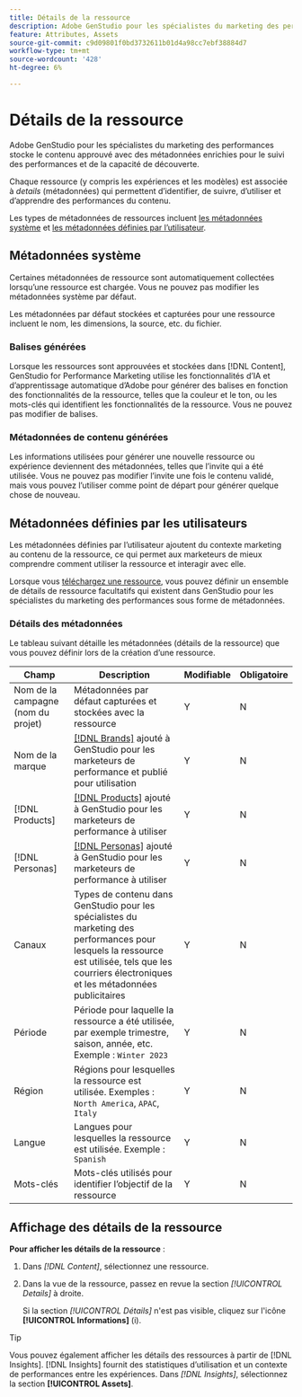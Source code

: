```yaml
---
title: Détails de la ressource
description: Adobe GenStudio pour les spécialistes du marketing des performances stocke le contenu approuvé avec des métadonnées enrichies pour la recherche et le suivi des performances.
feature: Attributes, Assets
source-git-commit: c9d09801f0bd3732611b01d4a98cc7ebf38884d7
workflow-type: tm+mt
source-wordcount: '428'
ht-degree: 6%

---
```



# Détails de la ressource

Adobe GenStudio pour les spécialistes du marketing des performances stocke le contenu approuvé avec des métadonnées enrichies pour le suivi des performances et de la capacité de découverte.

Chaque ressource (y compris les expériences et les modèles) est associée à _details_ (métadonnées) qui permettent d’identifier, de suivre, d’utiliser et d’apprendre des performances du contenu.

Les types de métadonnées de ressources incluent [les métadonnées système](#system-metadata) et [ les métadonnées définies par l’utilisateur](#user-defined-metadata).

## Métadonnées système

Certaines métadonnées de ressource sont automatiquement collectées lorsqu’une ressource est chargée. Vous ne pouvez pas modifier les métadonnées système par défaut.

Les métadonnées par défaut stockées et capturées pour une ressource incluent le nom, les dimensions, la source, etc. du fichier.

### Balises générées

Lorsque les ressources sont approuvées et stockées dans [!DNL Content], GenStudio for Performance Marketing utilise les fonctionnalités d’IA et d’apprentissage automatique d’Adobe pour générer des balises en fonction des fonctionnalités de la ressource, telles que la couleur et le ton, ou les mots-clés qui identifient les fonctionnalités de la ressource. Vous ne pouvez pas modifier de balises.

### Métadonnées de contenu générées

Les informations utilisées pour générer une nouvelle ressource ou expérience deviennent des métadonnées, telles que l’invite qui a été utilisée. Vous ne pouvez pas modifier l’invite une fois le contenu validé, mais vous pouvez l’utiliser comme point de départ pour générer quelque chose de nouveau.

## Métadonnées définies par les utilisateurs

Les métadonnées définies par l’utilisateur ajoutent du contexte marketing au contenu de la ressource, ce qui permet aux marketeurs de mieux comprendre comment utiliser la ressource et interagir avec elle.

Lorsque vous [téléchargez une ressource](/help/user-guide/content/manage-assets.md#add-assets), vous pouvez définir un ensemble de détails de ressource facultatifs qui existent dans GenStudio pour les spécialistes du marketing des performances sous forme de métadonnées.

### Détails des métadonnées

Le tableau suivant détaille les métadonnées (détails de la ressource) que vous pouvez définir lors de la création d’une ressource.

| Champ | Description | Modifiable | Obligatoire |
| ------------- | ----------- | -------- | -------- |
| Nom de la campagne (nom du projet) | Métadonnées par défaut capturées et stockées avec la ressource | Y | N |
| Nom de la marque | [[!DNL Brands]](/help/user-guide/guidelines/brands.md) ajouté à GenStudio pour les marketeurs de performance et publié pour utilisation | Y | N |
| [!DNL Products] | [[!DNL Products]](/help/user-guide/guidelines/products.md) ajouté à GenStudio pour les marketeurs de performance à utiliser | Y | N |
| [!DNL Personas] | [[!DNL Personas]](/help/user-guide/guidelines/personas.md) ajouté à GenStudio pour les marketeurs de performance à utiliser | Y | N |
| Canaux | Types de contenu dans GenStudio pour les spécialistes du marketing des performances pour lesquels la ressource est utilisée, tels que les courriers électroniques et les métadonnées publicitaires | Y | N |
| Période | Période pour laquelle la ressource a été utilisée, par exemple trimestre, saison, année, etc. Exemple : `Winter 2023` | Y | N |
| Région   | Régions pour lesquelles la ressource est utilisée. Exemples : `North America`, `APAC`, `Italy` | Y | N |
| Langue | Langues pour lesquelles la ressource est utilisée. Exemple : `Spanish` | Y | N |
| Mots-clés | Mots-clés utilisés pour identifier l’objectif de la ressource | Y | N |

## Affichage des détails de la ressource

**Pour afficher les détails de la ressource** :

1. Dans _[!DNL Content]_, sélectionnez une ressource.

1. Dans la vue de la ressource, passez en revue la section _[!UICONTROL Details]_ à droite.

   Si la section _[!UICONTROL Détails]_ n&#39;est pas visible, cliquez sur l&#39;icône **[!UICONTROL Informations]** (i).

>[!TIP]
>
>Vous pouvez également afficher les détails des ressources à partir de [!DNL Insights]. [!DNL Insights] fournit des statistiques d’utilisation et un contexte de performances entre les expériences. Dans _[!DNL Insights]_, sélectionnez la section **[!UICONTROL Assets]**.

<!-- ## History

Expand the _[!UICONTROL History]_ section to view a timeline of approvals and activity.

list other activity, show screenshot?
-->

